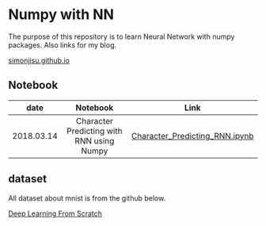 # Numpy with NN
The purpose of this repository is to learn Neural Network with numpy packages.
Also links for my blog.

[simonjisu.github.io](https://simonjisu.github.io)

## Notebook
| date | Notebook | Link|
|:-:|:-:|:-:|
|2018.03.14| Character Predicting with RNN using Numpy |[Character_Predicting_RNN.ipynb](https://nbviewer.jupyter.org/github/simonjisu/NUMPYwithNN/blob/master/Notebook/Character_Predicting_RNN.ipynb)|


## dataset
All dataset about mnist is from the github below.

[Deep Learning From Scratch](https://github.com/WegraLee/deep-learning-from-scratch)



